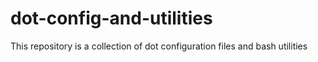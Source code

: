 # dot-config-and-utilities
This repository is a collection of dot configuration files and bash utilities
